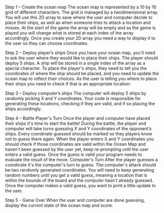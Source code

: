 Step 1 – Create the ocean map The ocean map is represented by a 10 by 10 grid of different characters. The grid is managed by a twodimensional array. You will use this 2D array to save where the user and computer decide to place their ships, as well as when someone tries to attack a location and misses. At the start of the game the array will be empty and as the game is played you will change what is stored at each index of the array accordingly. Once you create your 2D array you need a way to display it to the user so they can choose coordinates.

Step 2 – Deploy player’s ships Once you have your ocean map, you'll need to ask the user where they would like to place their ships. The player should deploy 5 ships. A ship will be stored in a single index of the array as a special character. To place the player's ships, they need to tell you the coordinates of where the ship should be placed, and you need to update the ocean map to reflect their choices. As the user is telling you where to place their ships you need to check if that is an appropriate location:

Step 3 – Deploy computer’s ships The computer will deploy 5 ships by randomly picking X and Y coordinates. Your code is responsible for generating these locations, checking if they are valid, and if so placing the ships accordingly.

Step 4 – Battle Player's Turn Once the player and computer have placed their ships it's time to start the battle! During the battle, the player and computer will take turns guessing X and Y coordinates of the opponent’s ships. Every coordinate guessed should be marked so they players know not to guess there again. When the player enters X and Y coordinates you should check if those coordinates are valid within the Ocean Map and haven't been guessed by the user yet, keep re-prompting until the user enters a valid guess. Once the guess is valid your program needs to evaluate the result of the move. Computer's Turn After the player guesses a coordinate it's the computer's turn to guess. The computer's attack should be two randomly generated coordinates. You will need to keep generating random numbers until you get a valid guess, meaning a location that is within the bounds of the board and the computer hasn't already guessed. Once the computer makes a valid guess, you want to print a little update to the user.

Step 5 - Game Over When the user and computer are done guessing, display the current state of the ocean map and score.
